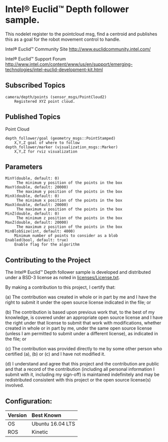 # Intel&reg; Euclid&trade; Depth follower sample.

This nodelet register to the pointcloud msg, find a centroid and publishes this as a goal for the robot movement control to handle.

Intel® Euclid™ Community Site
	http://www.euclidcommunity.intel.com/

Intel® Euclid™ Support Forum
	http://www.intel.com/content/www/us/en/support/emerging-technologies/intel-euclid-development-kit.html


## Subscribed Topics

    camera/depth/points (sensor_msgs/PointCloud2)
        Registered XYZ point cloud.

## Published Topics

Point Cloud

	depth_follower/goal (geometry_msgs::PointStamped)
		X,Y,Z goal of where to follow
	depth_follower/marker (visualization_msgs::Marker)
		X,Y,Z for rviz visualization 
		
## Parameters
    MinY(double, default: 0) 
         The minimum y position of the points in the box
    MaxY(double, default: 20000) 
         The maximum y position of the points in the box
    MinX(double, default: 0) 
         The minimum x position of the points in the box
    MaxX(double, default: 20000) 
         The maximum x position of the points in the box
	MinZ(double, default: 0) 
         The minimum z position of the points in the box
    MaxZ(double, default: 20000) 
         The maximum z position of the points in the box		
	MinBlobSize(int, default: 4000)
		Minimum number of points to consider as a blob
	Enabled(bool, default: true)
		Enable flag for the algorithm
    
## Contributing to the Project

The Intel&reg; Euclid&trade; Depth follower sample is developed and distributed under
a BSD-3 license as noted in [licenses/License.txt](licenses/License.txt).

By making a contribution to this project, I certify that:

(a) The contribution was created in whole or in part by me and I
have the right to submit it under the open source license
indicated in the file; or

(b) The contribution is based upon previous work that, to the best
of my knowledge, is covered under an appropriate open source
license and I have the right under that license to submit that
work with modifications, whether created in whole or in part
by me, under the same open source license (unless I am
permitted to submit under a different license), as indicated
in the file; or

(c) The contribution was provided directly to me by some other
person who certified (a), (b) or (c) and I have not modified
it.

(d) I understand and agree that this project and the contribution
are public and that a record of the contribution (including all
personal information I submit with it, including my sign-off) is
maintained indefinitely and may be redistributed consistent with
this project or the open source license(s) involved.

## Configuration:

| Version        | Best Known           |
|:-------------- |:---------------------|
| OS             | Ubuntu 16.04 LTS     |
| ROS            | Kinetic              |
